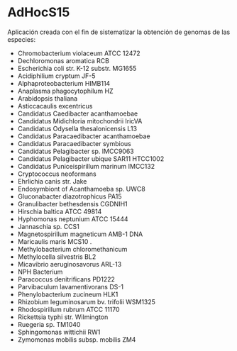 # AdHocS15 #
Aplicación creada con el fin de sistematizar la obtención de genomas de las especies:

* Chromobacterium violaceum ATCC 12472
* Dechloromonas aromatica RCB
* Escherichia coli str. K-12 substr. MG1655
* Acidiphilium cryptum JF-5
* Alphaproteobacterium HIMB114
* Anaplasma phagocytophilum HZ
* Arabidopsis thaliana
* Asticcacaulis excentricus
* Candidatus Caedibacter acanthamoebae
* Candidatus Midichloria mitochondrii IricVA
* Candidatus Odysella thesalonicensis L13
* Candidatus Paracaedibacter acanthamoebae
* Candidatus Paracaedibacter symbious
* Candidatus Pelagibacter sp. IMCC9063
* Candidatus Pelagibacter ubique SAR11 HTCC1002
* Candidatus Puniceispirillum marinum IMCC132
* Cryptococcus neoformans
* Ehrlichia canis str. Jake
* Endosymbiont of Acanthamoeba sp. UWC8
* Gluconabacter diazotrophicus PA15
* Granulibacter bethesdensis CGDNIH1
* Hirschia baltica ATCC 49814
* Hyphomonas neptunium ATCC 15444
* Jannaschia sp. CCS1
* Magnetospirillum magneticum AMB-1 DNA
* Maricaulis maris MCS10 .
* Methylobacterium chloromethanicum
* Methylocella silvestris BL2
* Micavibrio aeruginosavorus ARL-13
* NPH Bacterium
* Paracoccus denitrificans PD1222
* Parvibaculum lavamentivorans DS-1
* Phenylobacterium zucineum HLK1
* Rhizobium leguminosarum bv. trifolii WSM1325
* Rhodospirillum rubrum ATCC 11170
* Rickettsia typhi str. Wilmington
* Ruegeria sp. TM1040
* Sphingomonas wittichii RW1
* Zymomonas mobilis subsp. mobilis ZM4
